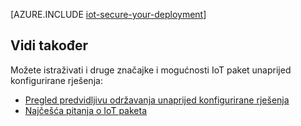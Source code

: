 <properties
 pageTitle="Sigurne internetske stvari uvođenja | Microsoft Azure"
 description="U ovom se članku detaljno kako sigurne implementaciju sustava IoT"
 services=""
 suite="iot-suite"
 documentationCenter=""
 authors="YuriDio"
 manager="timlt"
 editor=""/>

<tags
 ms.service="iot-suite"
 ms.devlang="na"
 ms.topic="article"
 ms.tgt_pltfrm="na"
 ms.workload="na"
 ms.date="10/17/2016"
 ms.author="yurid"/>

[AZURE.INCLUDE [iot-secure-your-deployment](../../includes/iot-secure-your-deployment.md)]

## <a name="see-also"></a>Vidi također

Možete istraživati i druge značajke i mogućnosti IoT paket unaprijed konfigurirane rješenja:

- [Pregled predvidljivu održavanja unaprijed konfigurirane rješenja][lnk-predictive-overview]
- [Najčešća pitanja o IoT paketa][lnk-faq]

[lnk-predictive-overview]: iot-suite-predictive-overview.md
[lnk-faq]: iot-suite-faq.md
